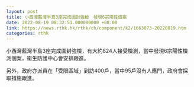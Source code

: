 ```yaml
---
layout: post
title: 小西灣藍灣半島3座完成圍封強檢　發現6宗陽性個案
date: 2022-08-19 08:32:51.000000000 +08:00
link: https://news.rthk.hk/rthk/ch/component/k2/1663073-20220819.htm
categories: rthk
---
```


小西灣藍灣半島3座完成圍封強檢，有大約824人接受檢測，當中發現6宗陽性檢測個案，衞生防護中心會安排跟進。

另外，政府亦派員在「受限區域」到訪400戶，當中95戶沒有人應門，政府會採取措施跟進。
